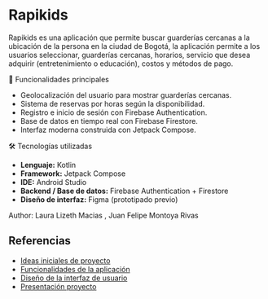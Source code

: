 # Rapikids

Rapikids es una aplicación que permite buscar guarderías cercanas a la ubicación de la persona en la ciudad de Bogotá, la aplicación permite a los usuarios seleccionar, guarderías cercanas, horarios, servicio que desea adquirir (entretenimiento o educación), costos y métodos de pago.

🎯 Funcionalidades principales

- Geolocalización del usuario para mostrar guarderías cercanas.
- Sistema de reservas por horas según la disponibilidad.
- Registro e inicio de sesión con Firebase Authentication.
- Base de datos en tiempo real con Firebase Firestore.
- Interfaz moderna construida con Jetpack Compose.

🛠 Tecnologías utilizadas

- **Lenguaje:** Kotlin  
- **Framework:** Jetpack Compose  
- **IDE:** Android Studio  
- **Backend / Base de datos:** Firebase Authentication + Firestore  
- **Diseño de interfaz:** Figma (prototipado previo)

Author: Laura Lizeth Macias , Juan Felipe Montoya Rivas

## Referencias

- [Ideas iniciales de proyecto](docs/ideas.md)
- [Funcionalidades de la aplicación](docs/funcionalidades.md)
- [Diseño de la interfaz de usuario](docs/ui.md)
- [Presentación proyecto](docs/Electiva%201-%20Rapikids.pdf)
